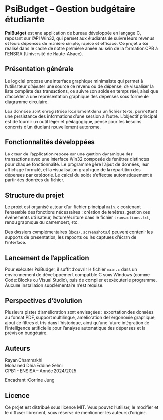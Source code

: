 # PsiBudget – Gestion budgétaire étudiante

**PsiBudget** est une application de bureau développée en langage C, reposant sur l’API Win32, qui permet aux étudiants de suivre leurs revenus et leurs dépenses de manière simple, rapide et efficace. Ce projet a été réalisé dans le cadre de notre première année au sein de la formation CPB à l’ENSISA (Université de Haute-Alsace).

## Présentation générale

Le logiciel propose une interface graphique minimaliste qui permet à l’utilisateur d’ajouter une source de revenu ou de dépense, de visualiser la liste complète des transactions, de suivre son solde en temps réel, ainsi que d’accéder à une représentation graphique des dépenses sous forme de diagramme circulaire.

Les données sont enregistrées localement dans un fichier texte, permettant une persistance des informations d’une session à l’autre. L’objectif principal est de fournir un outil léger et pédagogique, pensé pour les besoins concrets d’un étudiant nouvellement autonome.

## Fonctionnalités développées

Le cœur de l’application repose sur une gestion dynamique des transactions avec une interface Win32 composée de fenêtres distinctes pour chaque fonctionnalité. Le programme gère l’ajout de données, leur affichage formaté, et la visualisation graphique de la répartition des dépenses par catégorie. Le calcul du solde s’effectue automatiquement à partir des données du fichier.

## Structure du projet

Le projet est organisé autour d’un fichier principal `main.c` contenant l’ensemble des fonctions nécessaires : création de fenêtres, gestion des événements utilisateur, lecture/écriture dans le fichier `transactions.txt`, rendu graphique du camembert, etc.

Des dossiers complémentaires (`docs/`, `screenshots/`) peuvent contenir les supports de présentation, les rapports ou les captures d’écran de l’interface.

## Lancement de l’application

Pour exécuter PsiBudget, il suffit d’ouvrir le fichier `main.c` dans un environnement de développement compatible C sous Windows (comme Code::Blocks ou Visual Studio), puis de compiler et exécuter le programme. Aucune installation supplémentaire n’est requise.

## Perspectives d’évolution

Plusieurs pistes d’amélioration sont envisagées : exportation des données au format PDF, support multilingue, amélioration de l’ergonomie graphique, ajout de filtres et tris dans l’historique, ainsi qu’une future intégration de l’intelligence artificielle pour l’analyse automatique des dépenses et la prévision budgétaire.

## Auteurs

Rayan Chammakhi  
Mohamed Dhia Eddine Selmi  
CPB1 – ENSISA – Année 2024/2025

Encadrant :Corrine Jung

## Licence

Ce projet est distribué sous licence MIT. Vous pouvez l’utiliser, le modifier et le diffuser librement, sous réserve de mentionner les auteurs d’origine.
